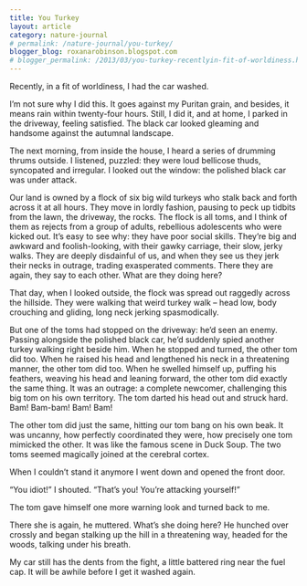 ```yaml
---
title: You Turkey
layout: article
category: nature-journal
# permalink: /nature-journal/you-turkey/
blogger_blog: roxanarobinson.blogspot.com
# blogger_permalink: /2013/03/you-turkey-recentlyin-fit-of-worldiness.html
---
```

Recently, in a fit of worldiness, I had the car washed.

I’m not sure why I did this. It goes against my Puritan grain, and besides, it means rain within twenty-four hours. Still, I did it, and at home, I parked in the driveway, feeling satisfied. The black car looked gleaming and handsome against the autumnal landscape.

The next morning, from inside the house, I heard a series of drumming thrums outside. I listened, puzzled: they were loud bellicose thuds, syncopated and irregular. I looked out the window: the polished black car was under attack.

Our land is owned by a flock of six big wild turkeys who stalk back and forth across it at all hours. They move in lordly fashion, pausing to peck up tidbits from the lawn, the driveway, the rocks. The flock is all toms, and I think of them as rejects from a group of adults, rebellious adolescents who were kicked out. It’s easy to see why: they have poor social skills. They’re big and awkward and foolish-looking, with their gawky carriage, their slow, jerky walks. They are deeply disdainful of us, and when they see us they jerk their necks in outrage, trading exasperated comments. There they are again, they say to each other. What are they doing here?

That day, when I looked outside, the flock was spread out raggedly across the hillside. They were walking that weird turkey walk – head low, body crouching and gliding, long neck jerking spasmodically.

But one of the toms had stopped on the driveway: he’d seen an enemy. Passing alongside the polished black car, he’d suddenly spied another turkey walking right beside him. When he stopped and turned, the other tom did too. When he raised his head and lengthened his neck in a threatening manner, the other tom did too. When he swelled himself up, puffing his feathers, weaving his head and leaning forward, the other tom did exactly the same thing. It was an outrage: a complete newcomer, challenging this big tom on his own territory. The tom darted his head out and struck hard. Bam! Bam-bam! Bam! Bam!

The other tom did just the same, hitting our tom bang on his own beak. It was uncanny, how perfectly coordinated they were, how precisely one tom mimicked the other. It was like the famous scene in Duck Soup. The two toms seemed magically joined at the cerebral cortex.

When I couldn’t stand it anymore I went down and opened the front door.

“You idiot!” I shouted. “That’s you! You’re attacking yourself!”

The tom gave himself one more warning look and turned back to me.

There she is again, he muttered. What’s she doing here? He hunched over crossly and began stalking up the hill in a threatening way, headed for the woods, talking under his breath.

My car still has the dents from the fight, a little battered ring near the fuel cap. It will be awhile before I get it washed again.

&nbsp;

&nbsp;

<!-- January 2012 -->